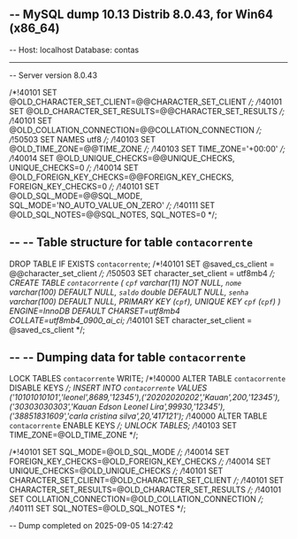 -- MySQL dump 10.13  Distrib 8.0.43, for Win64 (x86_64)
--
-- Host: localhost    Database: contas
-- ------------------------------------------------------
-- Server version	8.0.43

/*!40101 SET @OLD_CHARACTER_SET_CLIENT=@@CHARACTER_SET_CLIENT */;
/*!40101 SET @OLD_CHARACTER_SET_RESULTS=@@CHARACTER_SET_RESULTS */;
/*!40101 SET @OLD_COLLATION_CONNECTION=@@COLLATION_CONNECTION */;
/*!50503 SET NAMES utf8 */;
/*!40103 SET @OLD_TIME_ZONE=@@TIME_ZONE */;
/*!40103 SET TIME_ZONE='+00:00' */;
/*!40014 SET @OLD_UNIQUE_CHECKS=@@UNIQUE_CHECKS, UNIQUE_CHECKS=0 */;
/*!40014 SET @OLD_FOREIGN_KEY_CHECKS=@@FOREIGN_KEY_CHECKS, FOREIGN_KEY_CHECKS=0 */;
/*!40101 SET @OLD_SQL_MODE=@@SQL_MODE, SQL_MODE='NO_AUTO_VALUE_ON_ZERO' */;
/*!40111 SET @OLD_SQL_NOTES=@@SQL_NOTES, SQL_NOTES=0 */;

--
-- Table structure for table `contacorrente`
--

DROP TABLE IF EXISTS `contacorrente`;
/*!40101 SET @saved_cs_client     = @@character_set_client */;
/*!50503 SET character_set_client = utf8mb4 */;
CREATE TABLE `contacorrente` (
  `cpf` varchar(11) NOT NULL,
  `nome` varchar(100) DEFAULT NULL,
  `saldo` double DEFAULT NULL,
  `senha` varchar(100) DEFAULT NULL,
  PRIMARY KEY (`cpf`),
  UNIQUE KEY `cpf` (`cpf`)
) ENGINE=InnoDB DEFAULT CHARSET=utf8mb4 COLLATE=utf8mb4_0900_ai_ci;
/*!40101 SET character_set_client = @saved_cs_client */;

--
-- Dumping data for table `contacorrente`
--

LOCK TABLES `contacorrente` WRITE;
/*!40000 ALTER TABLE `contacorrente` DISABLE KEYS */;
INSERT INTO `contacorrente` VALUES ('10101010101','leonel',8689,'12345'),('20202020202','Kauan',200,'12345'),('30303030303','Kauan Edson Leonel Lira',99930,'12345'),('38851831609','carla cristina silva',20,'417121');
/*!40000 ALTER TABLE `contacorrente` ENABLE KEYS */;
UNLOCK TABLES;
/*!40103 SET TIME_ZONE=@OLD_TIME_ZONE */;

/*!40101 SET SQL_MODE=@OLD_SQL_MODE */;
/*!40014 SET FOREIGN_KEY_CHECKS=@OLD_FOREIGN_KEY_CHECKS */;
/*!40014 SET UNIQUE_CHECKS=@OLD_UNIQUE_CHECKS */;
/*!40101 SET CHARACTER_SET_CLIENT=@OLD_CHARACTER_SET_CLIENT */;
/*!40101 SET CHARACTER_SET_RESULTS=@OLD_CHARACTER_SET_RESULTS */;
/*!40101 SET COLLATION_CONNECTION=@OLD_COLLATION_CONNECTION */;
/*!40111 SET SQL_NOTES=@OLD_SQL_NOTES */;

-- Dump completed on 2025-09-05 14:27:42
